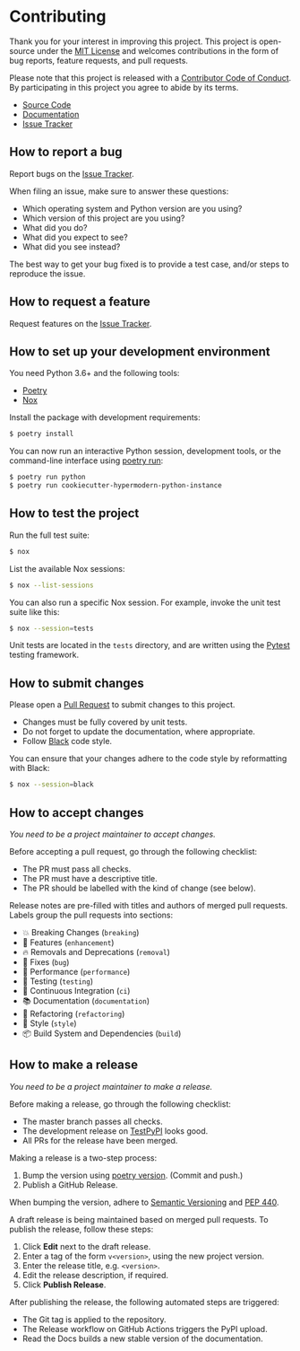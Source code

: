 # Contributing

Thank you for your interest in improving this project.
This project is open-source under the [MIT License](https://opensource.org/licenses/MIT) and
welcomes contributions in the form of bug reports, feature requests, and pull requests.

Please note that this project is released with a [Contributor Code of Conduct](CODE_OF_CONDUCT.md).
By participating in this project you agree to abide by its terms.

- [Source Code](https://github.com/cjolowicz/cookiecutter-hypermodern-python-instance)
- [Documentation](https://cookiecutter-hypermodern-python-instance.readthedocs.io/)
- [Issue Tracker](https://github.com/cjolowicz/cookiecutter-hypermodern-python-instance/issues)

## How to report a bug

Report bugs on the [Issue Tracker](https://github.com/cjolowicz/cookiecutter-hypermodern-python-instance/issues).

When filing an issue, make sure to answer these questions:

- Which operating system and Python version are you using?
- Which version of this project are you using?
- What did you do?
- What did you expect to see?
- What did you see instead?

The best way to get your bug fixed is to provide a test case,
and/or steps to reproduce the issue.

## How to request a feature

Request features on the [Issue Tracker](https://github.com/cjolowicz/cookiecutter-hypermodern-python-instance/issues).

## How to set up your development environment

You need Python 3.6+ and the following tools:

- [Poetry](https://python-poetry.org/)
- [Nox](https://nox.thea.codes/)

Install the package with development requirements:

```sh
$ poetry install
```

You can now run an interactive Python session,
development tools,
or the command-line interface
using [poetry run](https://python-poetry.org/docs/cli/#run):

```sh
$ poetry run python
$ poetry run cookiecutter-hypermodern-python-instance
```

## How to test the project

Run the full test suite:

```sh
$ nox
```

List the available Nox sessions:

```sh
$ nox --list-sessions
```

You can also run a specific Nox session.
For example, invoke the unit test suite like this:

```sh
$ nox --session=tests
```

Unit tests are located in the `tests` directory,
and are written using the [Pytest](https://pytest.readthedocs.io/) testing framework.

## How to submit changes

Please open a
[Pull Request](https://github.com/cjolowicz/cookiecutter-hypermodern-python-instance/pulls)
to submit changes to this project.

- Changes must be fully covered by unit tests.
- Do not forget to update the documentation, where appropriate.
- Follow [Black](https://black.readthedocs.io/) code style.

You can ensure that your changes adhere to the code style by reformatting with Black:

```sh
$ nox --session=black
```

## How to accept changes

*You need to be a project maintainer to accept changes.*

Before accepting a pull request, go through the following checklist:

- The PR must pass all checks.
- The PR must have a descriptive title.
- The PR should be labelled with the kind of change (see below).

Release notes are pre-filled with titles and authors of merged pull requests.
Labels group the pull requests into sections:

- 💥 Breaking Changes (`breaking`)
- 🚀 Features (`enhancement`)
- 🔥 Removals and Deprecations (`removal`)
- 🐞 Fixes (`bug`)
- 🐎 Performance (`performance`)
- 🚨 Testing (`testing`)
- 👷 Continuous Integration (`ci`)
- 📚 Documentation (`documentation`)
- 🔨 Refactoring (`refactoring`)
- 💄 Style (`style`)
- 📦 Build System and Dependencies (`build`)

## How to make a release

*You need to be a project maintainer to make a release.*

Before making a release, go through the following checklist:

- The master branch passes all checks.
- The development release on [TestPyPI](https://test.pypi.org/project/cookiecutter-hypermodern-python-instance) looks good.
- All PRs for the release have been merged.

Making a release is a two-step process:

1. Bump the version using [poetry version](https://python-poetry.org/docs/cli/#version). (Commit and push.)
2. Publish a GitHub Release.

When bumping the version,
adhere to [Semantic Versioning](https://semver.org/) and
[PEP 440](https://www.python.org/dev/peps/pep-0440/).

A draft release is being maintained based on merged pull requests.
To publish the release, follow these steps:

1. Click **Edit** next to the draft release.
2. Enter a tag of the form `v<version>`, using the new project version.
3. Enter the release title, e.g. `<version>`.
4. Edit the release description, if required.
5. Click **Publish Release**.

After publishing the release, the following automated steps are triggered:

- The Git tag is applied to the repository.
- The Release workflow on GitHub Actions triggers the PyPI upload.
- Read the Docs builds a new stable version of the documentation.
